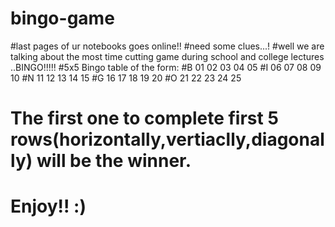 #  bingo-game
#last pages of ur notebooks goes online!!
#need some clues...!
#well we are talking about the most time cutting game during school and college lectures ..BINGO!!!!!
#5x5 Bingo table of the form:
#B  01 02 03 04 05
#I  06 07 08 09 10
#N  11 12 13 14 15
#G  16 17 18 19 20
#O  21 22 23 24 25
#
#   The first one to complete first 5 rows(horizontally,vertiaclly,diagonally) will be the winner.
 #  Enjoy!! :)
 

